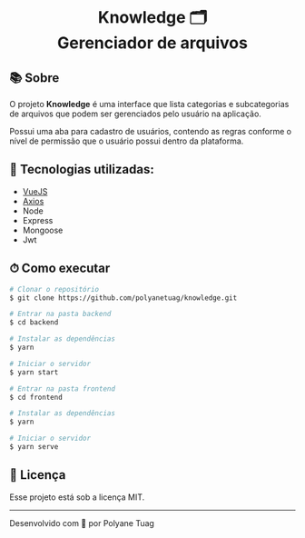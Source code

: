 <h1 align="center">  
  Knowledge 🗂 <br/> Gerenciador de arquivos
</h1>

## 📚 Sobre

O projeto **Knowledge** é uma interface que lista categorias e subcategorias de arquivos que podem ser gerenciados pelo usuário na aplicação. 

Possui uma aba para cadastro de usuários, contendo as regras conforme o nível de permissão que o usuário possui dentro da plataforma.

## 🚀 Tecnologias utilizadas:

- [VueJS](https://vuejs.org/)
- [Axios](https://axios-http.com/ptbr/docs/intro)
- Node
- Express
- Mongoose
- Jwt

## ⏱ Como executar

```bash
# Clonar o repositório
$ git clone https://github.com/polyanetuag/knowledge.git

# Entrar na pasta backend
$ cd backend

# Instalar as dependências
$ yarn 

# Iniciar o servidor
$ yarn start

# Entrar na pasta frontend
$ cd frontend

# Instalar as dependências
$ yarn 

# Iniciar o servidor
$ yarn serve


```

## 📝 Licença

Esse projeto está sob a licença MIT.

---
Desenvolvido com 💜 por Polyane Tuag
